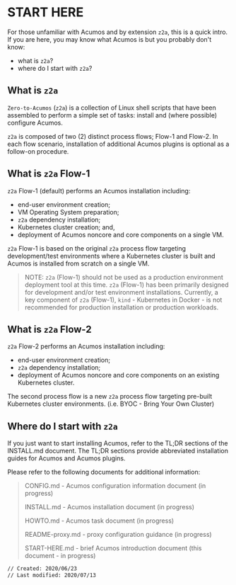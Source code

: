 # START HERE

For those unfamiliar with Acumos and by extension `z2a`, this is a quick intro.
If you are here, you may know what Acumos is but you probably don't know:

* what is `z2a`?
* where do I start with `z2a`?

## What is `z2a`

`Zero-to-Acumos` (`z2a`) is a collection of Linux shell scripts that have been assembled to perform a simple set of tasks:  install and (where possible) configure Acumos.

`z2a` is composed of two (2) distinct process flows; Flow-1 and Flow-2. In each flow scenario, installation of additional Acumos plugins is optional as a follow-on procedure.

## What is `z2a` Flow-1

`z2a` Flow-1 (default) performs an Acumos installation including:

* end-user environment creation;
* VM Operating System preparation;
* `z2a` dependency installation;
* Kubernetes cluster creation; and,
* deployment of Acumos noncore and core components on a single VM.

`z2a` Flow-1 is based on the original `z2a` process flow targeting development/test environments where a Kubernetes cluster is built and Acumos is installed from scratch on a single VM.

>NOTE: `z2a` (Flow-1) should not be used as a production environment deployment tool at this time.  `z2a` (Flow-1) has been primarily designed for development and/or test environment installations.  Currently, a key component of `z2a` (Flow-1), `kind` -  Kubernetes in Docker - is not recommended for production installation or production workloads.

## What is `z2a` Flow-2

`z2a` Flow-2 performs an Acumos installation including:

* end-user environment creation;
* `z2a` dependency installation;
* deployment of Acumos noncore and core components on an existing Kubernetes cluster.

The second process flow is a new `z2a` process flow targeting pre-built Kubernetes cluster environments. (i.e. BYOC - Bring Your Own Cluster)

## Where do I start with `z2a`

If you just want to start installing Acumos, refer to the TL;DR sections of the INSTALL.md document. The TL;DR sections provide abbreviated installation guides for Acumos and Acumos plugins.

Please refer to the following documents for additional information:

> CONFIG.md   - Acumos configuration information document (in progress)
>
> INSTALL.md  - Acumos installation document (in progress)
>
> HOWTO.md    - Acumos task document (in progress)
>
> README-proxy.md - proxy configuration guidance (in progress)
>
> START-HERE.md - brief Acumos introduction document (this document - in progress)

```sh
// Created: 2020/06/23
// Last modified: 2020/07/13
```
